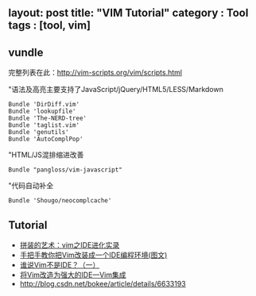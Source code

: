 layout: post
title: "VIM Tutorial"
category : Tool
tags : [tool, vim]
---

## vundle

完整列表在此：<http://vim-scripts.org/vim/scripts.html>

"语法及高亮主要支持了JavaScript/jQuery/HTML5/LESS/Markdown

```shell
Bundle 'DirDiff.vim'
Bundle 'lookupfile'
Bundle 'The-NERD-tree'
Bundle 'taglist.vim'
Bundle 'genutils'
Bundle 'AutoComplPop'
```

"HTML/JS混排缩进改善

    Bundle "pangloss/vim-javascript"

"代码自动补全

    Bundle 'Shougo/neocomplcache'

## Tutorial

- [拼装的艺术：vim之IDE进化实录](http://blog.csdn.net/yangyang_gnu/article/details/6642271)
- [手把手教你把Vim改装成一个IDE编程环境(图文)](http://blog.csdn.net/wooin/article/details/1858917)
- [谁说Vim不是IDE？（一）](http://www.cnblogs.com/chijianqiang/archive/2012/10/30/vim-1.html)
- [将Vim改造为强大的IDE—Vim集成](http://blog.csdn.net/bokee/article/details/6633193)
- <http://blog.csdn.net/bokee/article/details/6633193>
